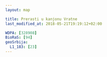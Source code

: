 ```yaml
---
layout: map

title: Prerasti u kanjonu Vratne
last_modified_at: 2018-05-21T19:19:12+02:00

WDPA: [328908]
BioRaS: [94]
geoSrbija:
  L1_183: [23]
---
```

